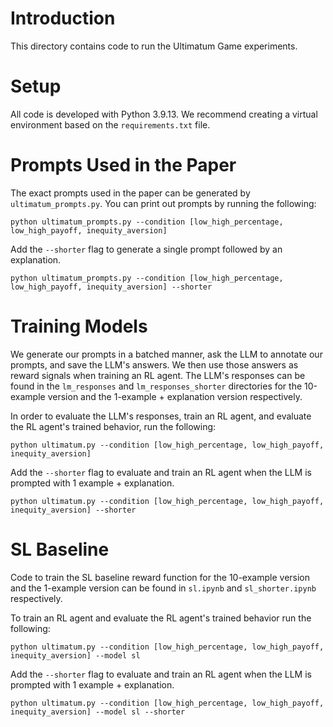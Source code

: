 # Introduction
This directory contains code to run the Ultimatum Game experiments. 

# Setup
All code is developed with Python 3.9.13. We recommend creating a virtual environment based on the `requirements.txt` file.

# Prompts Used in the Paper
The exact prompts used in the paper can be generated by `ultimatum_prompts.py`. You can print out prompts by running the following:

```python ultimatum_prompts.py --condition [low_high_percentage, low_high_payoff, inequity_aversion]```

Add the `--shorter` flag to generate a single prompt followed by an explanation. 

```python ultimatum_prompts.py --condition [low_high_percentage, low_high_payoff, inequity_aversion] --shorter```

# Training Models
We generate our prompts in a batched manner, ask the LLM to annotate our prompts, and save the LLM's answers. We then use those answers as reward signals when training an RL agent. The LLM's responses can be found in the `lm_responses` and `lm_responses_shorter` directories for the 10-example version and the 1-example + explanation version respectively. 

In order to evaluate the LLM's responses, train an RL agent, and evaluate the RL agent's trained behavior, run the following:

```python ultimatum.py --condition [low_high_percentage, low_high_payoff, inequity_aversion]```

Add the `--shorter` flag to evaluate and train an RL agent when the LLM is prompted with 1 example + explanation. 

```python ultimatum.py --condition [low_high_percentage, low_high_payoff, inequity_aversion] --shorter```

# SL Baseline
Code to train the SL baseline reward function for the 10-example version and the 1-example version can be found in `sl.ipynb` and `sl_shorter.ipynb` respectively.

To train an RL agent and evaluate the RL agent's trained behavior run the following:

```python ultimatum.py --condition [low_high_percentage, low_high_payoff, inequity_aversion] --model sl```

Add the `--shorter` flag to evaluate and train an RL agent when the LLM is prompted with 1 example + explanation. 

```python ultimatum.py --condition [low_high_percentage, low_high_payoff, inequity_aversion] --model sl --shorter```

